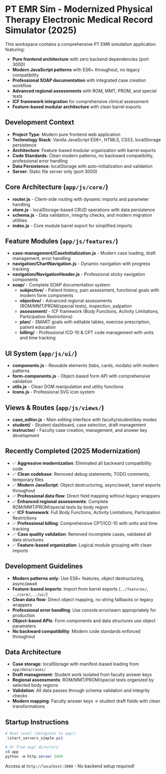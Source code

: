 # PT EMR Sim - Modernized Physical Therapy Electronic Medical Record Simulator (2025)

This workspace contains a comprehensive PT EMR simulation application featuring:
- **Pure frontend architecture** with zero backend dependencies (port 3000)
- **Modern JavaScript patterns** with ES6+ throughout, no legacy compatibility
- **Professional SOAP documentation** with integrated case creation workflow
- **Advanced regional assessments** with ROM, MMT, PROM, and special tests
- **ICF framework integration** for comprehensive clinical assessment
- **Feature-based modular architecture** with clean barrel exports

## Development Context
- **Project Type**: Modern pure frontend web application  
- **Technology Stack**: Vanilla JavaScript ES6+, HTML5, CSS3, localStorage persistence
- **Architecture**: Feature-based modular organization with barrel exports
- **Code Standards**: Clean modern patterns, no backward compatibility, professional error handling
- **Data Persistence**: localStorage with auto-initialization and validation
- **Server**: Static file server only (port 3000)

## Core Architecture (`app/js/core/`)

- **router.js** - Client-side routing with dynamic imports and parameter handling
- **store.js** - localStorage-based CRUD operations with data persistence  
- **schema.js** - Data validation, integrity checks, and modern migration utilities
- **index.js** - Core module barrel export for simplified imports

## Feature Modules (`app/js/features/`)

- **case-management/CaseInitialization.js** - Modern case loading, draft management, error handling
- **navigation/ChartNavigation.js** - Dynamic navigation with progress tracking
- **navigation/NavigationHeader.js** - Professional sticky navigation components
- **soap/** - Complete SOAP documentation system:
  - **subjective/** - Patient history, pain assessment, functional goals with modern form components
  - **objective/** - Advanced regional assessments (ROM/MMT/PROM/special tests), inspection, palpation
  - **assessment/** - ICF framework (Body Functions, Activity Limitations, Participation Restrictions)
  - **plan/** - SMART goals with editable tables, exercise prescription, patient education
  - **billing/** - Professional ICD-10 & CPT code management with units and time tracking

## UI System (`app/js/ui/`)

- **components.js** - Reusable elements (tabs, cards, modals) with modern patterns
- **form-components.js** - Object-based form API with comprehensive validation
- **utils.js** - Clean DOM manipulation and utility functions
- **Icons.js** - Professional SVG icon system

## Views & Routes (`app/js/views/`)

- **case_editor.js** - Main editing interface with faculty/student/key modes
- **student/** - Student dashboard, case selection, draft management
- **instructor/** - Faculty case creation, management, and answer key development

## Recently Completed (2025 Modernization)

- ✅ **Aggressive modernization**: Eliminated all backward compatibility code
- ✅ **Clean codebase**: Removed debug statements, TODO comments, temporary files
- ✅ **Modern JavaScript**: Object destructuring, async/await, barrel exports throughout  
- ✅ **Professional data flow**: Direct field mapping without legacy wrappers
- ✅ **Enhanced regional assessments**: Complete ROM/MMT/PROM/special tests by body region
- ✅ **ICF framework**: Full Body Functions, Activity Limitations, Participation Restrictions
- ✅ **Professional billing**: Comprehensive CPT/ICD-10 with units and time tracking
- ✅ **Case quality validation**: Removed incomplete cases, validated all data structures
- ✅ **Feature-based organization**: Logical module grouping with clean imports

## Development Guidelines

- **Modern patterns only**: Use ES6+ features, object destructuring, async/await
- **Feature-based imports**: Import from barrel exports (`../features/`, `../core/`, `../ui/`)
- **Clean data flow**: Direct object mapping, no string fallbacks or legacy wrappers
- **Professional error handling**: Use console.error/warn appropriately for production
- **Object-based APIs**: Form components and data structures use object parameters
- **No backward compatibility**: Modern code standards enforced throughout

## Data Architecture

- **Case storage**: localStorage with manifest-based loading from `app/data/cases/`
- **Draft management**: Student work isolated from faculty answer keys
- **Regional assessments**: ROM/MMT/PROM/special tests organized by selected body regions
- **Validation**: All data passes through schema validation and integrity checks
- **Modern mapping**: Faculty answer keys → student draft fields with clean transformations

## Startup Instructions

```powershell
# Root level (delegates to app/)
.\start_servers_simple.ps1

# Or from app/ directory  
cd app
python -m http.server 3000
```

Access at `http://localhost:3000` - No backend setup required!
